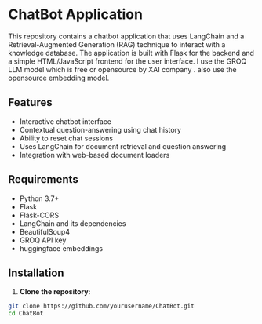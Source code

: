 # ChatBot Application

This repository contains a chatbot application that uses LangChain and a Retrieval-Augmented Generation (RAG) technique to interact with a knowledge database.
The application is built with Flask for the backend and a simple HTML/JavaScript frontend for the user interface.
I use the GROQ LLM model which is free or opensource by XAI company .
also use the opensource embedding model.

## Features

- Interactive chatbot interface
- Contextual question-answering using chat history
- Ability to reset chat sessions
- Uses LangChain for document retrieval and question answering
- Integration with web-based document loaders

## Requirements

- Python 3.7+
- Flask
- Flask-CORS
- LangChain and its dependencies
- BeautifulSoup4
- GROQ API key
- huggingface embeddings

## Installation

1. **Clone the repository:**

```bash
git clone https://github.com/yourusername/ChatBot.git
cd ChatBot


